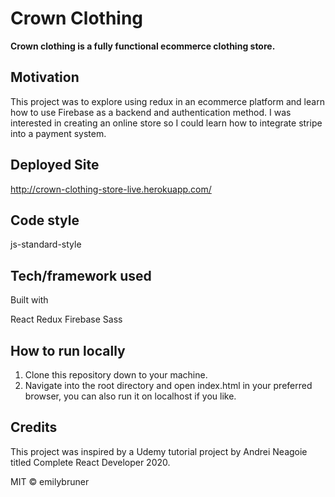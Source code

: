 # **Crown Clothing**
 **Crown clothing is a fully functional ecommerce clothing store.**

## Motivation
This project was to explore using redux in an ecommerce platform and learn how to use Firebase as a backend and authentication method. I was interested in creating an online store so I could learn how to integrate stripe into a payment system. 

## Deployed Site
http://crown-clothing-store-live.herokuapp.com/

## Code style
js-standard-style

## Tech/framework used
Built with

React
Redux
Firebase
Sass


## How to run locally
1. Clone this repository down to your machine.
1. Navigate into the root directory and open index.html in your preferred browser, you can also run it on localhost if you like.

## Credits
This project was inspired by a Udemy tutorial project by Andrei Neagoie titled Complete React Developer 2020.


MIT © emilybruner
